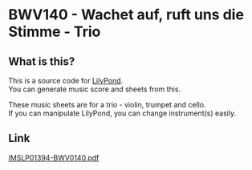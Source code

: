 BWV140 - Wachet auf, ruft uns die Stimme - Trio
===============================================

What is this?
-------------

This is a source code for [LilyPond](https://lilypond.org/).  
You can generate music score and sheets from this.

These music sheets are for a trio - violin, trumpet and cello.  
If you can manipulate LilyPond, you can change instrument(s) easily.

Link
----

[IMSLP01394-BWV0140.pdf](https://imslp.org/wiki/Special:ImagefromIndex/01394/wc17)
